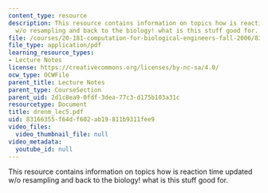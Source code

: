 ```yaml
---
content_type: resource
description: This resource contains information on topics how is reaction time updated
  w/o resampling and back to the biology! what is this stuff good for.
file: /courses/20-181-computation-for-biological-engineers-fall-2006/83166355f64df602ab19811b9311fee9_drenm_lec5.pdf
file_type: application/pdf
learning_resource_types:
- Lecture Notes
license: https://creativecommons.org/licenses/by-nc-sa/4.0/
ocw_type: OCWFile
parent_title: Lecture Notes
parent_type: CourseSection
parent_uid: 2d1c8ea9-0fdf-3dea-77c3-d175b103a31c
resourcetype: Document
title: drenm_lec5.pdf
uid: 83166355-f64d-f602-ab19-811b9311fee9
video_files:
  video_thumbnail_file: null
video_metadata:
  youtube_id: null
---
```

This resource contains information on topics how is reaction time updated w/o resampling and back to the biology! what is this stuff good for.